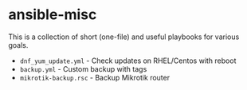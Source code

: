 # ansible-misc

This is a collection of short (one-file) and useful playbooks for various goals.

* `dnf_yum_update.yml` - Check updates on RHEL/Centos with reboot
* `backup.yml` - Custom backup with tags
* `mikrotik-backup.rsc` - Backup Mikrotik router

